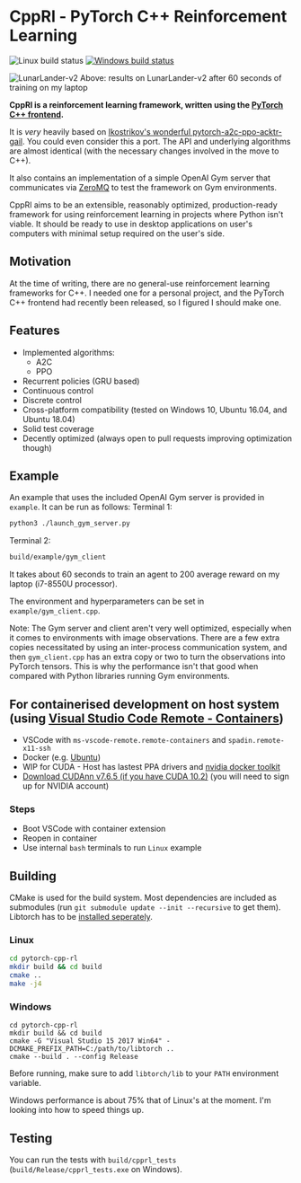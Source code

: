 # CppRl - PyTorch C++ Reinforcement Learning
![Linux build status](https://travis-ci.org/Omegastick/pytorch-cpp-rl.svg?branch=master) [![Windows build status](https://ci.appveyor.com/api/projects/status/ch64s3twohboxkqt?svg=true)](https://ci.appveyor.com/project/Omegastick/pytorch-cpp-rl)

![LunarLander-v2](imgs/lunar_lander.gif)
Above: results on LunarLander-v2 after 60 seconds of training on my laptop

**CppRl is a reinforcement learning framework, written using the [PyTorch C++ frontend](https://pytorch.org/cppdocs/frontend.html).**

It is *very* heavily based on [Ikostrikov's wonderful pytorch-a2c-ppo-acktr-gail](https://github.com/ikostrikov/pytorch-a2c-ppo-acktr-gail). You could even consider this a port. The API and underlying algorithms are almost identical (with the necessary changes involved in the move to C++).

It also contains an implementation of a simple OpenAI Gym server that communicates via [ZeroMQ](http://zeromq.org/) to test the framework on Gym environments.

CppRl aims to be an extensible, reasonably optimized, production-ready framework for using reinforcement learning in projects where Python isn't viable. It should be ready to use in desktop applications on user's computers with minimal setup required on the user's side.

## Motivation
At the time of writing, there are no general-use reinforcement learning frameworks for C++. I needed one for a personal project, and the PyTorch C++ frontend had recently been released, so I figured I should make one.

## Features
- Implemented algorithms:
  - A2C
  - PPO
- Recurrent policies (GRU based)
- Continuous control
- Discrete control
- Cross-platform compatibility (tested on Windows 10, Ubuntu 16.04, and Ubuntu 18.04)
- Solid test coverage
- Decently optimized (always open to pull requests improving optimization though)

## Example
An example that uses the included OpenAI Gym server is provided in `example`. It can be run as follows:
Terminal 1:
```bash
python3 ./launch_gym_server.py
```
Terminal 2:
```bash
build/example/gym_client
```

It takes about 60 seconds to train an agent to 200 average reward on my laptop (i7-8550U processor).

The environment and hyperparameters can be set in `example/gym_client.cpp`.

Note: The Gym server and client aren't very well optimized, especially when it comes to environments with image observations. There are a few extra copies necessitated by using an inter-process communication system, and then `gym_client.cpp` has an extra copy or two to turn the observations into PyTorch tensors. This is why the performance isn't that good when compared with Python libraries running Gym environments.

## For containerised development on host system (using [Visual Studio Code Remote - Containers](https://code.visualstudio.com/docs/remote/containers))
- VSCode with `ms-vscode-remote.remote-containers` and `spadin.remote-x11-ssh`
- Docker (e.g. [Ubuntu](https://docs.docker.com/engine/install/ubuntu/))
- WIP for CUDA - Host has lastest PPA drivers and [nvidia docker toolkit](https://github.com/NVIDIA/nvidia-docker)
- [Download CUDAnn v7.6.5 (if you have CUDA 10.2)](https://developer.nvidia.com/cudnn) (you will need to sign up for NVIDIA account)

### Steps
- Boot VSCode with container extension
- Reopen in container
- Use internal `bash` terminals to run `Linux` example

## Building
CMake is used for the build system. 
Most dependencies are included as submodules (run `git submodule update --init --recursive` to get them).
Libtorch has to be [installed seperately](https://pytorch.org/cppdocs/installing.html).

### Linux
```bash
cd pytorch-cpp-rl
mkdir build && cd build
cmake ..
make -j4
```

### Windows
```
cd pytorch-cpp-rl
mkdir build && cd build
cmake -G "Visual Studio 15 2017 Win64" -DCMAKE_PREFIX_PATH=C:/path/to/libtorch ..
cmake --build . --config Release
```
Before running, make sure to add `libtorch/lib` to your `PATH` environment variable.

Windows performance is about 75% that of Linux's at the moment. I'm looking into how to speed things up.

## Testing
You can run the tests with `build/cpprl_tests` (`build/Release/cpprl_tests.exe` on Windows).
